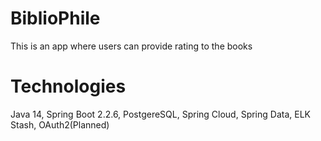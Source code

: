 # BiblioPhile
This is an app where users can provide rating to the books
# Technologies
Java 14, Spring Boot 2.2.6, PostgereSQL, Spring Cloud, Spring Data, ELK Stash, OAuth2(Planned)
